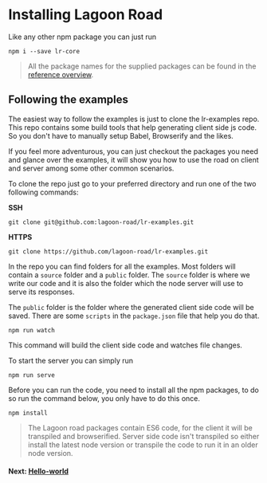 # Installing Lagoon Road
Like any other npm package you can just run
```
npm i --save lr-core
```
> All the package names for the supplied packages can be found in the [reference overview](/reference).

## Following the examples
The easiest way to follow the examples is just to clone the lr-examples repo. This repo contains some build tools that help generating client side js code. So you don't have to manually setup Babel, Browserify and the likes.

If you feel more adventurous, you can just checkout the packages you need and glance over the examples, it will show you how to use the road on client and server among some other common scenarios.

To clone the repo just go to your preferred directory and run one of the two following commands:

**SSH**  
```
git clone git@github.com:lagoon-road/lr-examples.git
```

**HTTPS**  
```
git clone https://github.com/lagoon-road/lr-examples.git
```

In the repo you can find folders for all the examples. Most folders will contain a `source` folder and a `public` folder. The `source` folder is where we write our code and it is also the folder which the node server will use to serve its responses.

The `public` folder is the folder where the generated client side code will be saved. There are some `scripts` in the `package.json` file that help you do that.

```
npm run watch
```

This command will build the client side code and watches file changes.

To start the server you can simply run
```
npm run serve
```

Before you can run the code, you need to install all the npm packages, to do so run the command below, you only have to do this once.

```
npm install
```

> The Lagoon road packages contain ES6 code, for the client it will be transpiled and browserified. Server side code isn't transpiled so either install the latest node version or transpile the code to run it in an older node version.

#### Next: [Hello-world](/guide/hello-world)
